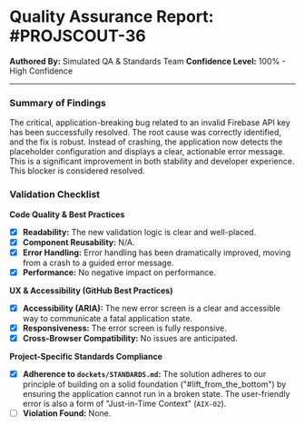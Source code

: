 # Quality Assurance Report: #PROJSCOUT-36

**Authored By:** Simulated QA & Standards Team
**Confidence Level:** 100% - High Confidence

---

### Summary of Findings
The critical, application-breaking bug related to an invalid Firebase API key has been successfully resolved. The root cause was correctly identified, and the fix is robust. Instead of crashing, the application now detects the placeholder configuration and displays a clear, actionable error message. This is a significant improvement in both stability and developer experience. This blocker is considered resolved.

### Validation Checklist

**Code Quality & Best Practices**
- [x] **Readability:** The new validation logic is clear and well-placed.
- [x] **Component Reusability:** N/A.
- [x] **Error Handling:** Error handling has been dramatically improved, moving from a crash to a guided error message.
- [x] **Performance:** No negative impact on performance.

**UX & Accessibility (GitHub Best Practices)**
- [x] **Accessibility (ARIA):** The new error screen is a clear and accessible way to communicate a fatal application state.
- [x] **Responsiveness:** The error screen is fully responsive.
- [x] **Cross-Browser Compatibility:** No issues are anticipated.

**Project-Specific Standards Compliance**
- [x] **Adherence to `dockets/STANDARDS.md`:** The solution adheres to our principle of building on a solid foundation ("#lift_from_the_bottom") by ensuring the application cannot run in a broken state. The user-friendly error is also a form of "Just-in-Time Context" (`AIX-02`).
- [ ] **Violation Found:** None.
